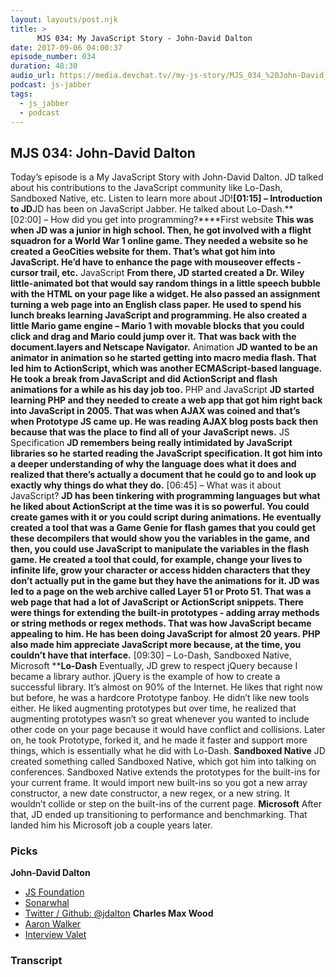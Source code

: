 ```yaml
---
layout: layouts/post.njk
title: >
      MJS 034: My JavaScript Story - John-David Dalton
date: 2017-09-06 04:00:37
episode_number: 034
duration: 48:30
audio_url: https://media.devchat.tv//my-js-story/MJS_034_%20John-David_Dalton.mp3
podcast: js-jabber
tags: 
  - js_jabber
  - podcast
---
```


## **MJS 034: John-David Dalton**
Today’s episode is a My JavaScript Story with John-David Dalton. JD talked about his contributions to the JavaScript community like Lo-Dash, Sandboxed Native, etc. Listen to learn more about JD!**[01:15] – Introduction to JD**JD has been on JavaScript Jabber. He talked about Lo-Dash.**[02:00] – How did you get into programming?****First website **This was when JD was a junior in high school. Then, he got involved with a flight squadron for a World War 1 online game. They needed a website so he created a GeoCities website for them. That’s what got him into JavaScript. He’d have to enhance the page with mouseover effects - cursor trail, etc.** JavaScript **From there, JD started created a Dr. Wiley little-animated bot that would say random things in a little speech bubble with the HTML on your page like a widget. He also passed an assignment turning a web page into an English class paper. He used to spend his lunch breaks learning JavaScript and programming. He also created a little Mario game engine – Mario 1 with movable blocks that you could click and drag and Mario could jump over it. That was back with the document.layers and Netscape Navigator.** Animation **JD wanted to be an animator in animation so he started getting into macro media flash. That led him to ActionScript, which was another ECMAScript-based language. He took a break from JavaScript and did ActionScript and flash animations for a while as his day job too.** PHP and JavaScript **JD started learning PHP and they needed to create a web app that got him right back into JavaScript in 2005. That was when AJAX was coined and that’s when Prototype JS came up. He was reading AJAX blog posts back then because that was the place to find all of your JavaScript news.** JS Specification **JD remembers being really intimidated by JavaScript libraries so he started reading the JavaScript specification. It got him into a deeper understanding of why the language does what it does and realized that there’s actually a document that he could go to and look up exactly why things do what they do.** [06:45] – What was it about JavaScript? **JD has been tinkering with programming languages but what he liked about ActionScript at the time was it is so powerful. You could create games with it or you could script during animations. He eventually created a tool that was a Game Genie for flash games that you could get these decompilers that would show you the variables in the game, and then, you could use JavaScript to manipulate the variables in the flash game. He created a tool that could, for example, change your lives to infinite life, grow your character or access hidden characters that they don’t actually put in the game but they have the animations for it. JD was led to a page on the web archive called Layer 51 or Proto 51. That was a web page that had a lot of JavaScript or ActionScript snippets. There were things for extending the built-in prototypes - adding array methods or string methods or regex methods. That was how JavaScript became appealing to him. He has been doing JavaScript for almost 20 years. PHP also made him appreciate JavaScript more because, at the time, you couldn’t have that interface.** [09:30] – Lo-Dash, Sandboxed Native, Microsoft ****Lo-Dash** Eventually, JD grew to respect jQuery because I became a library author. jQuery is the example of how to create a successful library. It’s almost on 90% of the Internet. He likes that right now but before, he was a hardcore Prototype fanboy. He didn’t like new tools either. He liked augmenting prototypes but over time, he realized that augmenting prototypes wasn’t so great whenever you wanted to include other code on your page because it would have conflict and collisions. Later on, he took Prototype, forked it, and he made it faster and support more things, which is essentially what he did with Lo-Dash. **Sandboxed Native** JD created something called Sandboxed Native, which got him into talking on conferences. Sandboxed Native extends the prototypes for the built-ins for your current frame. It would import new built-ins so you got a new array constructor, a new date constructor, a new regex, or a new string. It wouldn’t collide or step on the built-ins of the current page. **Microsoft** After that, JD ended up transitioning to performance and benchmarking. That landed him his Microsoft job a couple years later.
### **Picks**
 **John-David Dalton**
- [JS Foundation](https://js.foundation/)
- [Sonarwhal](https://github.com/sonarwhal/sonar)
- [Twitter / Github: @jdalton](https://twitter.com/jdalton)
**Charles Max Wood**
- [Aaron Walker](http://www.viewfromthetop.com/about-aaron)
- [Interview Valet](http://interviewvalet.com/)


### Transcript


